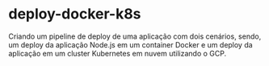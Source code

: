 # deploy-docker-k8s
Criando um pipeline de deploy de uma aplicação com dois cenários, sendo, um deploy da aplicação Node.js em um container Docker e um deploy da aplicação em um cluster Kubernetes em nuvem utilizando o GCP.
